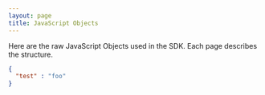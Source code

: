 ```yaml
---
layout: page
title: JavaScript Objects
---
```


Here are the raw JavaScript Objects used in the SDK.  Each page describes the structure.

```json
{
  "test" : "foo"
}
```